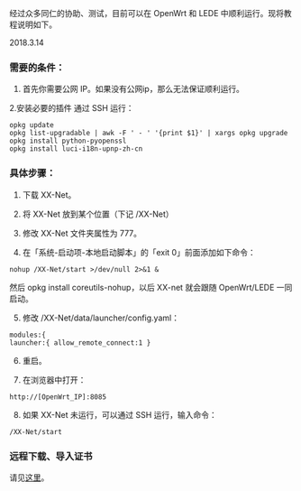 经过众多同仁的协助、测试，目前可以在 OpenWrt 和 LEDE 中顺利运行。现将教程说明如下。

2018.3.14

### 需要的条件：
1. 首先你需要公网 IP。如果没有公网ip，那么无法保证顺利运行。

2.安装必要的插件
通过 SSH 运行：

```
opkg update
opkg list-upgradable | awk -F ' - ' '{print $1}' | xargs opkg upgrade
opkg install python-pyopenssl
opkg install luci-i18n-upnp-zh-cn
```

### 具体步骤：
1. 下载 XX-Net。

2. 将 XX-Net 放到某个位置（下记 /XX-Net）

3. 修改 XX-Net 文件夹属性为 777。

4. 在「系统-启动项-本地启动脚本」的「exit 0」前面添加如下命令：

```
nohup /XX-Net/start >/dev/null 2>&1 &
```
然后 opkg install coreutils-nohup，以后 XX-net 就会跟随 OpenWrt/LEDE 一同启动。

5. 修改 /XX-Net/data/launcher/config.yaml：

```
modules:{
launcher:{ allow_remote_connect:1 }
```

6. 重启。


7. 在浏览器中打开：

```
http://[OpenWrt_IP]:8085
```

8. 如果 XX-Net 未运行，可以通过 SSH 运行，输入命令：

```
/XX-Net/start
```

### 远程下载、导入证书
请见[这里](https://github.com/XX-net/XX-Net/wiki/GoAgent-Import-CA)。
